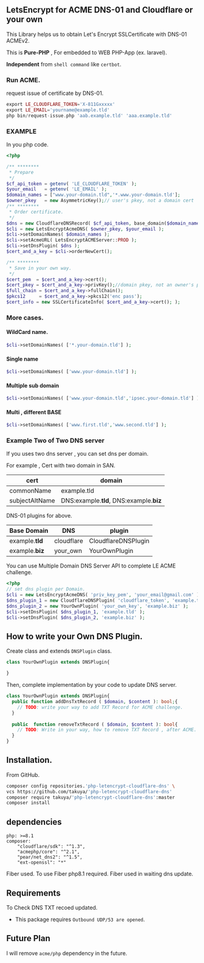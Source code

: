 ## LetsEncrypt for ACME DNS-01 and Cloudflare or your own

This Library helps us to obtain Let's Encrypt SSLCertificate with DNS-01 ACMEv2.

This is **Pure-PHP** , For embedded to WEB PHP-App (ex. laravel). 

**Independent** from `shell command` like `certbot`.   

### Run ACME. 
request issue of certificate by DNS-01.
```php
export LE_CLOUDFLARE_TOKEN='X-811Gxxxxx'
export LE_EMAIL='yourname@example.tld'
php bin/request-issue.php 'aab.example.tld' 'aaa.example.tld'
```

### EXAMPLE
In you php code.
```php
<?php

/** ********
 * Prepare
 */ 
$cf_api_token = getenv( 'LE_CLOUDFLARE_TOKEN' );
$your_email   = getenv( 'LE_EMAIL' );
$domain_names = ["www.your-domain.tld",'*.www.your-domain.tld'];
$owner_pkey   = new AsymmetricKey();// user's pkey, not a domain cert  pkey.
/** ********
 * Order certificate.
 */
$dns = new CloudflareDNSRecord( $cf_api_token, base_domain($domain_names[0]) );
$cli = new LetsEncryptAcmeDNS( $owner_pkey, $your_email );
$cli->setDomainNames( $domain_names );
$cli->setAcmeURL( LetsEncryptACMEServer::PROD );
$cli->setDnsPlugin( $dns );
$cert_and_a_key = $cli->orderNewCert();

/** ********
 * Save in your own way.
 */
$cert_pem  = $cert_and_a_key->cert();
$cert_pkey = $cert_and_a_key->privKey();//domain pkey, not an owner's pkey. 
$full_chain = $cert_and_a_key->fullChain();
$pkcs12     = $cert_and_a_key->pkcs12('enc pass');
$cert_info = new SSLCertificateInfo( $cert_and_a_key->cert(); );
```
### More cases.


#### WildCard name. 
```php
$cli->setDomainNames( ['*.your-domain.tld'] );
```
#### Single name
```php
$cli->setDomainNames( ['www.your-domain.tld'] );
```

#### Multiple sub domain
```php
$cli->setDomainNames( ['www.your-domain.tld','ipsec.your-domain.tld'] );
```

#### Multi , different BASE 
```php
$cli->setDomainNames( ['www.first.tld','www.second.tld'] );
```


### Example Two of Two DNS server 
If you uses two dns server , you can set dns per domain.

For example , Cert with two domain in SAN.

| cert | domain                                   |
|---|------------------------------------------|
|commonName| example.tld                              | 
|subjectAltName| DNS:example.**tld**, DNS:example.**biz** |

DNS-01 plugins for above.

| Base Domain     | DNS        | plugin  | 
|-----------------|------------|---------|
| example.**tld** | cloudflare | CloudflareDNSPlugin|
| example.**biz** | your_own   |YourOwnPlugin|

You can use Multiple Domain DNS Server API to complete LE ACME challenge.

```php
<?php
// set dns plugin per Domain.
$cli = new LetsEncryptAcmeDNS( 'priv_key_pem', 'your_email@gmail.com' );
$dns_plugin_1 = new CloudflareDNSPlugin( 'cloudflare_token', 'example.tld' );
$dns_plugin_2 = new YourOwnPlugin( 'your_own_key', 'example.biz' );
$cli->setDnsPlugin( $dns_plugin_1, 'example.tld' );
$cli->setDnsPlugin( $dns_plugin_2, 'example.biz' );
```
## How to write your Own DNS Plugin. 
Create class and extends `DNSPlugin` class.
```php
class YourOwnPlugin extends DNSPlugin{

}
```
Then, complete implementation by your code to update DNS server.
```php
class YourOwnPlugin extends DNSPlugin{
  public function addDnsTxtRecord ( $domain, $content ): bool;{
    // TODO: write your way to add TXT Record for ACME challenge.
  }
  
  public  function removeTxtRecord ( $domain, $content ): bool{
    // TODO: Write in your way, how to remove TXT Record , after ACME.
  }
}

```


## Installation.

From GitHub.
```bash
composer config repositories.'php-letencrypt-cloudflare-dns' \
vcs https://github.com/takuya/'php-letencrypt-cloudflare-dns'  
composer require takuya/'php-letencrypt-cloudflare-dns':master
composer install
```



## dependencies
```
php: >=8.1
composer:
    "cloudflare/sdk": "^1.3",
    "acmephp/core": "^2.1",
    "pear/net_dns2": "^1.5",
    "ext-openssl": "*"
```
Fiber used. To use Fiber php8.1 required. Fiber used in waiting dns update.
## Requirements
To Check DNS TXT recoed updated.
- This package requires `Outbound UDP/53 are opened`.

## Future Plan

I will remove `acme/php` dependency in the future.






